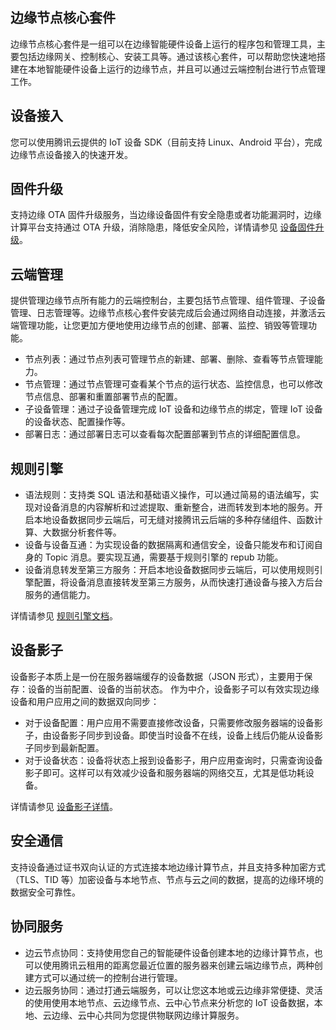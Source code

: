 
## 边缘节点核心套件
边缘节点核心套件是一组可以在边缘智能硬件设备上运行的程序包和管理工具，主要包括边缘网关、控制核心、安装工具等。通过该核心套件，可以帮助您快速地搭建在本地智能硬件设备上运行的边缘节点，并且可以通过云端控制台进行节点管理工作。

## 设备接入
您可以使用腾讯云提供的 IoT 设备 SDK（目前支持 Linux、Android 平台），完成边缘节点设备接入的快速开发。

## 固件升级
支持边缘 OTA 固件升级服务，当边缘设备固件有安全隐患或者功能漏洞时，边缘计算平台支持通过 OTA 升级，消除隐患，降低安全风险，详情请参见 [设备固件升级](https://cloud.tencent.com/document/product/634/14674)。


## 云端管理
提供管理边缘节点所有能力的云端控制台，主要包括节点管理、组件管理、子设备管理、日志管理等。边缘节点核心套件安装完成后会通过网络自动连接，并激活云端管理功能，让您更加方便地使用边缘节点的创建、部署、监控、销毁等管理功能。
- 节点列表：通过节点列表可管理节点的新建、部署、删除、查看等节点管理能力。 
- 节点管理：通过节点管理可查看某个节点的运行状态、监控信息，也可以修改节点信息、部署和重置部署节点的配置。
- 子设备管理：通过子设备管理完成 IoT 设备和边缘节点的绑定，管理 IoT 设备的设备状态、配置操作等。
- 部署日志：通过部署日志可以查看每次配置部署到节点的详细配置信息。


## 规则引擎
- 语法规则：支持类 SQL 语法和基础语义操作，可以通过简易的语法编写，实现对设备消息的内容解析和过滤提取、重新整合，进而转发到本地的服务。开启本地设备数据同步云端后，可无缝对接腾讯云后端的多种存储组件、函数计算、大数据分析套件等。
- 设备与设备互通：为实现设备的数据隔离和通信安全，设备只能发布和订阅自身的 Topic 消息。要实现互通，需要基于规则引擎的 repub 功能。
- 设备消息转发至第三方服务：开启本地设备数据同步云端后，可以使用规则引擎配置，将设备消息直接转发至第三方服务，从而快速打通设备与接入方后台服务的通信能力。

详情请参见 [规则引擎文档](https://cloud.tencent.com/document/product/634/14446)。


## 设备影子
设备影子本质上是一份在服务器端缓存的设备数据（JSON 形式），主要用于保存：设备的当前配置、设备的当前状态。
作为中介，设备影子可以有效实现边缘设备和用户应用之间的数据双向同步：

- 对于设备配置：用户应用不需要直接修改设备，只需要修改服务器端的设备影子，由设备影子同步到设备。即使当时设备不在线，设备上线后仍能从设备影子同步到最新配置。
- 对于设备状态：设备将状态上报到设备影子，用户应用查询时，只需查询设备影子即可。这样可以有效减少设备和服务器端的网络交互，尤其是低功耗设备。

详情请参见 [设备影子详情](https://cloud.tencent.com/document/product/634/11918)。



## 安全通信
支持设备通过证书双向认证的方式连接本地边缘计算节点，并且支持多种加密方式（TLS、TID 等）加密设备与本地节点、节点与云之间的数据，提高的边缘环境的数据安全可靠性。

## 协同服务
- 边云节点协同：支持使用您自己的智能硬件设备创建本地的边缘计算节点，也可以使用腾讯云租用的距离您最近位置的服务器来创建云端边缘节点，两种创建方式可以通过统一的控制台进行管理。
- 边云服务协同：通过打通云端服务，可以让您这本地或云边缘非常便捷、灵活的使用使用本地节点、云边缘节点、云中心节点来分析您的 IoT 设备数据，本地、云边缘、云中心共同为您提供物联网边缘计算服务。




